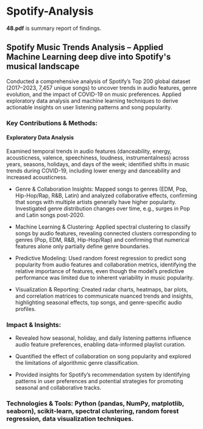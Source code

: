 # Spotify-Analysis
**48.pdf** is summary report of findings. 

## Spotify Music Trends Analysis – Applied Machine Learning deep dive into Spotify's musical landscape

Conducted a comprehensive analysis of Spotify’s Top 200 global dataset (2017–2023, 7,457 unique songs) to uncover trends in audio features, genre evolution, and the impact of COVID-19 on music preferences. Applied exploratory data analysis and machine learning techniques to derive actionable insights on user listening patterns and song popularity.

### Key Contributions & Methods:

#### Exploratory Data Analysis
Examined temporal trends in audio features (danceability, energy, acousticness, valence, speechiness, loudness, instrumentalness) across years, seasons, holidays, and days of the week; identified shifts in music trends during COVID-19, including lower energy and danceability and increased acousticness.

* Genre & Collaboration Insights: Mapped songs to genres (EDM, Pop, Hip-Hop/Rap, R&B, Latin) and analyzed collaborative effects, confirming that songs with multiple artists generally have higher popularity. Investigated genre distribution changes over time, e.g., surges in Pop and Latin songs post-2020.

* Machine Learning & Clustering: Applied spectral clustering to classify songs by audio features, revealing connected clusters corresponding to genres (Pop, EDM, R&B, Hip-Hop/Rap) and confirming that numerical features alone only partially define genre boundaries.

* Predictive Modeling: Used random forest regression to predict song popularity from audio features and collaboration metrics, identifying the relative importance of features, even though the model’s predictive performance was limited due to inherent variability in music popularity.

* Visualization & Reporting: Created radar charts, heatmaps, bar plots, and correlation matrices to communicate nuanced trends and insights, highlighting seasonal effects, top songs, and genre-specific audio profiles.

### Impact & Insights:

* Revealed how seasonal, holiday, and daily listening patterns influence audio feature preferences, enabling data-informed playlist curation.

* Quantified the effect of collaboration on song popularity and explored the limitations of algorithmic genre classification.

* Provided insights for Spotify’s recommendation system by identifying patterns in user preferences and potential strategies for promoting seasonal and collaborative tracks.

### Technologies & Tools: Python (pandas, NumPy, matplotlib, seaborn), scikit-learn, spectral clustering, random forest regression, data visualization techniques.
